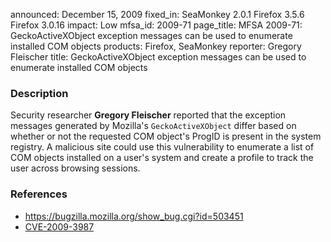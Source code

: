 announced: December 15, 2009
fixed_in: SeaMonkey 2.0.1
          Firefox 3.5.6
          Firefox 3.0.16
impact: Low
mfsa_id: 2009-71
page_title: MFSA 2009-71: GeckoActiveXObject exception messages can be used to enumerate installed COM objects
products: Firefox, SeaMonkey
reporter: Gregory Fleischer
title: GeckoActiveXObject exception messages can be used to enumerate installed COM objects

<h3>Description</h3>

<p>Security researcher <strong>Gregory Fleischer</strong> reported
that the exception messages generated by
Mozilla's <code>GeckoActiveXObject</code> differ based on whether or
not the requested COM object's ProgID is present in the system
registry.  A malicious site could use this vulnerability to enumerate
a list of COM objects installed on a user's system and create a
profile to track the user across browsing sessions.</p>

<h3>References</h3>

<ul>
  <li><a href="https://bugzilla.mozilla.org/show_bug.cgi?id=503451">https://bugzilla.mozilla.org/show_bug.cgi?id=503451</a></li>
  <li><a class="ex-ref" href="http://cve.mitre.org/cgi-bin/cvename.cgi?name=CVE-2009-3987">CVE-2009-3987</a></li>
</ul>




